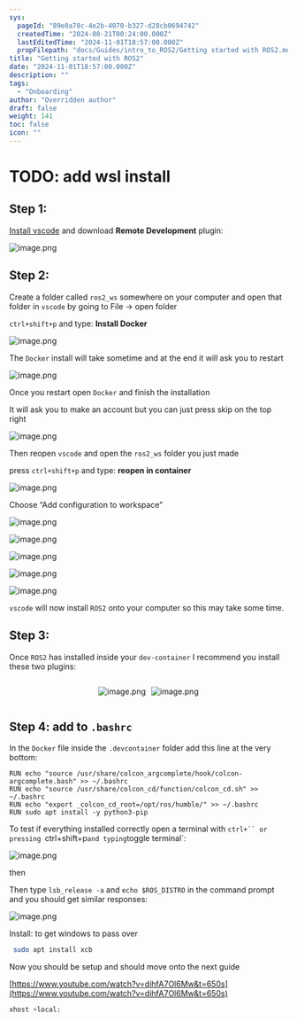 ```yaml
---
sys:
  pageId: "89e0a78c-4e2b-4070-b327-d28cb0694742"
  createdTime: "2024-08-21T00:24:00.000Z"
  lastEditedTime: "2024-11-01T18:57:00.000Z"
  propFilepath: "docs/Guides/intro_to_ROS2/Getting started with ROS2.md"
title: "Getting started with ROS2"
date: "2024-11-01T18:57:00.000Z"
description: ""
tags:
  - "Onboarding"
author: "Overridden author"
draft: false
weight: 141
toc: false
icon: ""
---
```


# TODO: add wsl install

## Step 1:

[Install vscode](https://code.visualstudio.com/download) and download **Remote Development** plugin:

![image.png](https://prod-files-secure.s3.us-west-2.amazonaws.com/d518164a-d88e-44d1-a4ee-3adb3bd8bce0/efb52993-1881-4a40-b95e-6f020334f022/image.png?X-Amz-Algorithm=AWS4-HMAC-SHA256&X-Amz-Content-Sha256=UNSIGNED-PAYLOAD&X-Amz-Credential=ASIAZI2LB466SG5FYDUX%2F20250329%2Fus-west-2%2Fs3%2Faws4_request&X-Amz-Date=20250329T040957Z&X-Amz-Expires=3600&X-Amz-Security-Token=IQoJb3JpZ2luX2VjEAAaCXVzLXdlc3QtMiJGMEQCIHBdaTZ3Z8MUXIlhojGrPqDWunq1XlsTIQiJkAX1tNVSAiBj2wsqWlAWwVs1WLI8b5VFcosc2LnbNpzAkIohH6WdpCr%2FAwhoEAAaDDYzNzQyMzE4MzgwNSIMmD5XSDPQ3nLJCSgoKtwDRouqsjqLNxft6sgecP0AmfRrg9KDBSPHQDzBA8bqc9o0e9%2BfdgZ5HaAtCf1sEjUE9ocCwQ%2FtxY%2FwxgaFw%2Fr2Kd3Syzl85pLVwAGRmok9kd%2BYv3%2FJmUMnyRVhruRswpk31t%2B4GvUbdJ6ZOGboX%2B6pY2Z8fFc9hvbrUF3xbTRolfFnsR9cMHDO3y1ie6eVB33r9o%2B5hmzLKzr5xwa727ailGbxnQzZwdLitbosDUtitJwjuxzopXZ9%2F3qW0YG5Y3JtJZGvCpnEkhTakUwaBO%2BfhZFkreS1rNSX8rdFO%2F4P82r94iy52il8BmPTeS1xqNT9SDQZy1T70fst5v4O%2FbNfdQ8dzecPjQo1GnLesVj64jCA2SDZxdmUM68KlEVcR3pDmrjQ26S3i8r1b5GH9%2F2SiQkw%2Bc8g6fU5bBvDkBPvMiEO4v2G%2BWFHMk64k8mP%2FroQRg8Et4EVdj4Qpzj9n47gaQZQ9AJi3YOn04%2FY7W1B7i783mA5H7zVTh8VI2JX2l5Qj3YkXcnyqp2pynnsfS%2B3TukWOv6mRL6vjuqH3O3Ni5uggD6SceL3xo3JFP3SRK8L1k7Mgi5POwZdta98ZYa0wS4dYxqPTRvFCbGYwC5kt1JgaiFlWn%2FfJUdbsqcw%2FN6cvwY6pgEz5IcMWeDuEwXh8gzT%2BiFOYHJF5CTqkz%2FL3cw%2FbVcS4GKWzs4JjTzCtUWWno8HOzQkvKfH1%2BaRFcwRLTLqNB2vY3fOfKpCzdb1QeghI%2BptQQGq5%2FxUxgzaPsrhARNzAF%2BZUSxQI3QforJnUceRj3BCkgfgMeVX4XYn6u0mh2TgIf1aS2tKrQQbqgd8EiPrIFwqzT1XS8aPc%2BaCdSzXiNUCDlv6LRIR&X-Amz-Signature=e6f1179c1f5c37800cdf248de42a307c6736a0ac1c73e9f3cb1f7d90fed28c82&X-Amz-SignedHeaders=host&x-id=GetObject)

## Step 2:

Create a folder called `ros2_ws` somewhere on your computer and open that folder in `vscode` by going to File → open folder 

`ctrl+shift+p` and type: **Install Docker**

![image.png](https://prod-files-secure.s3.us-west-2.amazonaws.com/d518164a-d88e-44d1-a4ee-3adb3bd8bce0/2269dc0e-1cd5-47ff-bceb-c04ad9b2eab0/image.png?X-Amz-Algorithm=AWS4-HMAC-SHA256&X-Amz-Content-Sha256=UNSIGNED-PAYLOAD&X-Amz-Credential=ASIAZI2LB466SG5FYDUX%2F20250329%2Fus-west-2%2Fs3%2Faws4_request&X-Amz-Date=20250329T040957Z&X-Amz-Expires=3600&X-Amz-Security-Token=IQoJb3JpZ2luX2VjEAAaCXVzLXdlc3QtMiJGMEQCIHBdaTZ3Z8MUXIlhojGrPqDWunq1XlsTIQiJkAX1tNVSAiBj2wsqWlAWwVs1WLI8b5VFcosc2LnbNpzAkIohH6WdpCr%2FAwhoEAAaDDYzNzQyMzE4MzgwNSIMmD5XSDPQ3nLJCSgoKtwDRouqsjqLNxft6sgecP0AmfRrg9KDBSPHQDzBA8bqc9o0e9%2BfdgZ5HaAtCf1sEjUE9ocCwQ%2FtxY%2FwxgaFw%2Fr2Kd3Syzl85pLVwAGRmok9kd%2BYv3%2FJmUMnyRVhruRswpk31t%2B4GvUbdJ6ZOGboX%2B6pY2Z8fFc9hvbrUF3xbTRolfFnsR9cMHDO3y1ie6eVB33r9o%2B5hmzLKzr5xwa727ailGbxnQzZwdLitbosDUtitJwjuxzopXZ9%2F3qW0YG5Y3JtJZGvCpnEkhTakUwaBO%2BfhZFkreS1rNSX8rdFO%2F4P82r94iy52il8BmPTeS1xqNT9SDQZy1T70fst5v4O%2FbNfdQ8dzecPjQo1GnLesVj64jCA2SDZxdmUM68KlEVcR3pDmrjQ26S3i8r1b5GH9%2F2SiQkw%2Bc8g6fU5bBvDkBPvMiEO4v2G%2BWFHMk64k8mP%2FroQRg8Et4EVdj4Qpzj9n47gaQZQ9AJi3YOn04%2FY7W1B7i783mA5H7zVTh8VI2JX2l5Qj3YkXcnyqp2pynnsfS%2B3TukWOv6mRL6vjuqH3O3Ni5uggD6SceL3xo3JFP3SRK8L1k7Mgi5POwZdta98ZYa0wS4dYxqPTRvFCbGYwC5kt1JgaiFlWn%2FfJUdbsqcw%2FN6cvwY6pgEz5IcMWeDuEwXh8gzT%2BiFOYHJF5CTqkz%2FL3cw%2FbVcS4GKWzs4JjTzCtUWWno8HOzQkvKfH1%2BaRFcwRLTLqNB2vY3fOfKpCzdb1QeghI%2BptQQGq5%2FxUxgzaPsrhARNzAF%2BZUSxQI3QforJnUceRj3BCkgfgMeVX4XYn6u0mh2TgIf1aS2tKrQQbqgd8EiPrIFwqzT1XS8aPc%2BaCdSzXiNUCDlv6LRIR&X-Amz-Signature=4dca04f92ee4df3177b61b82c3287107756061119710b83ec7b535272d151337&X-Amz-SignedHeaders=host&x-id=GetObject)

The `Docker` install will take sometime and at the end it will ask you to restart

![image.png](https://prod-files-secure.s3.us-west-2.amazonaws.com/d518164a-d88e-44d1-a4ee-3adb3bd8bce0/ed233f78-be33-4b1f-b89c-9c346c0e961e/image.png?X-Amz-Algorithm=AWS4-HMAC-SHA256&X-Amz-Content-Sha256=UNSIGNED-PAYLOAD&X-Amz-Credential=ASIAZI2LB466SG5FYDUX%2F20250329%2Fus-west-2%2Fs3%2Faws4_request&X-Amz-Date=20250329T040957Z&X-Amz-Expires=3600&X-Amz-Security-Token=IQoJb3JpZ2luX2VjEAAaCXVzLXdlc3QtMiJGMEQCIHBdaTZ3Z8MUXIlhojGrPqDWunq1XlsTIQiJkAX1tNVSAiBj2wsqWlAWwVs1WLI8b5VFcosc2LnbNpzAkIohH6WdpCr%2FAwhoEAAaDDYzNzQyMzE4MzgwNSIMmD5XSDPQ3nLJCSgoKtwDRouqsjqLNxft6sgecP0AmfRrg9KDBSPHQDzBA8bqc9o0e9%2BfdgZ5HaAtCf1sEjUE9ocCwQ%2FtxY%2FwxgaFw%2Fr2Kd3Syzl85pLVwAGRmok9kd%2BYv3%2FJmUMnyRVhruRswpk31t%2B4GvUbdJ6ZOGboX%2B6pY2Z8fFc9hvbrUF3xbTRolfFnsR9cMHDO3y1ie6eVB33r9o%2B5hmzLKzr5xwa727ailGbxnQzZwdLitbosDUtitJwjuxzopXZ9%2F3qW0YG5Y3JtJZGvCpnEkhTakUwaBO%2BfhZFkreS1rNSX8rdFO%2F4P82r94iy52il8BmPTeS1xqNT9SDQZy1T70fst5v4O%2FbNfdQ8dzecPjQo1GnLesVj64jCA2SDZxdmUM68KlEVcR3pDmrjQ26S3i8r1b5GH9%2F2SiQkw%2Bc8g6fU5bBvDkBPvMiEO4v2G%2BWFHMk64k8mP%2FroQRg8Et4EVdj4Qpzj9n47gaQZQ9AJi3YOn04%2FY7W1B7i783mA5H7zVTh8VI2JX2l5Qj3YkXcnyqp2pynnsfS%2B3TukWOv6mRL6vjuqH3O3Ni5uggD6SceL3xo3JFP3SRK8L1k7Mgi5POwZdta98ZYa0wS4dYxqPTRvFCbGYwC5kt1JgaiFlWn%2FfJUdbsqcw%2FN6cvwY6pgEz5IcMWeDuEwXh8gzT%2BiFOYHJF5CTqkz%2FL3cw%2FbVcS4GKWzs4JjTzCtUWWno8HOzQkvKfH1%2BaRFcwRLTLqNB2vY3fOfKpCzdb1QeghI%2BptQQGq5%2FxUxgzaPsrhARNzAF%2BZUSxQI3QforJnUceRj3BCkgfgMeVX4XYn6u0mh2TgIf1aS2tKrQQbqgd8EiPrIFwqzT1XS8aPc%2BaCdSzXiNUCDlv6LRIR&X-Amz-Signature=b0c8cf6f8c0a036cbc466c2f6e4e95dc5aaec52616b2dcce17053db008298f3e&X-Amz-SignedHeaders=host&x-id=GetObject)

Once you restart open `Docker` and finish the installation

It will ask you to make an account but you can just press skip on the top right

![image.png](https://prod-files-secure.s3.us-west-2.amazonaws.com/d518164a-d88e-44d1-a4ee-3adb3bd8bce0/21010ad9-1659-4fd9-9f59-9932a09b2a3d/image.png?X-Amz-Algorithm=AWS4-HMAC-SHA256&X-Amz-Content-Sha256=UNSIGNED-PAYLOAD&X-Amz-Credential=ASIAZI2LB466SG5FYDUX%2F20250329%2Fus-west-2%2Fs3%2Faws4_request&X-Amz-Date=20250329T040957Z&X-Amz-Expires=3600&X-Amz-Security-Token=IQoJb3JpZ2luX2VjEAAaCXVzLXdlc3QtMiJGMEQCIHBdaTZ3Z8MUXIlhojGrPqDWunq1XlsTIQiJkAX1tNVSAiBj2wsqWlAWwVs1WLI8b5VFcosc2LnbNpzAkIohH6WdpCr%2FAwhoEAAaDDYzNzQyMzE4MzgwNSIMmD5XSDPQ3nLJCSgoKtwDRouqsjqLNxft6sgecP0AmfRrg9KDBSPHQDzBA8bqc9o0e9%2BfdgZ5HaAtCf1sEjUE9ocCwQ%2FtxY%2FwxgaFw%2Fr2Kd3Syzl85pLVwAGRmok9kd%2BYv3%2FJmUMnyRVhruRswpk31t%2B4GvUbdJ6ZOGboX%2B6pY2Z8fFc9hvbrUF3xbTRolfFnsR9cMHDO3y1ie6eVB33r9o%2B5hmzLKzr5xwa727ailGbxnQzZwdLitbosDUtitJwjuxzopXZ9%2F3qW0YG5Y3JtJZGvCpnEkhTakUwaBO%2BfhZFkreS1rNSX8rdFO%2F4P82r94iy52il8BmPTeS1xqNT9SDQZy1T70fst5v4O%2FbNfdQ8dzecPjQo1GnLesVj64jCA2SDZxdmUM68KlEVcR3pDmrjQ26S3i8r1b5GH9%2F2SiQkw%2Bc8g6fU5bBvDkBPvMiEO4v2G%2BWFHMk64k8mP%2FroQRg8Et4EVdj4Qpzj9n47gaQZQ9AJi3YOn04%2FY7W1B7i783mA5H7zVTh8VI2JX2l5Qj3YkXcnyqp2pynnsfS%2B3TukWOv6mRL6vjuqH3O3Ni5uggD6SceL3xo3JFP3SRK8L1k7Mgi5POwZdta98ZYa0wS4dYxqPTRvFCbGYwC5kt1JgaiFlWn%2FfJUdbsqcw%2FN6cvwY6pgEz5IcMWeDuEwXh8gzT%2BiFOYHJF5CTqkz%2FL3cw%2FbVcS4GKWzs4JjTzCtUWWno8HOzQkvKfH1%2BaRFcwRLTLqNB2vY3fOfKpCzdb1QeghI%2BptQQGq5%2FxUxgzaPsrhARNzAF%2BZUSxQI3QforJnUceRj3BCkgfgMeVX4XYn6u0mh2TgIf1aS2tKrQQbqgd8EiPrIFwqzT1XS8aPc%2BaCdSzXiNUCDlv6LRIR&X-Amz-Signature=136101b77fba0bc0f1eac94b0cd498707a3805c86ce73c9d43b085e054a1b416&X-Amz-SignedHeaders=host&x-id=GetObject)

Then reopen `vscode` and open the `ros2_ws` folder you just made

press `ctrl+shift+p` and type: **reopen in container**

![image.png](https://prod-files-secure.s3.us-west-2.amazonaws.com/d518164a-d88e-44d1-a4ee-3adb3bd8bce0/4e93b8c2-41ad-488c-8095-c74205196118/image.png?X-Amz-Algorithm=AWS4-HMAC-SHA256&X-Amz-Content-Sha256=UNSIGNED-PAYLOAD&X-Amz-Credential=ASIAZI2LB466SG5FYDUX%2F20250329%2Fus-west-2%2Fs3%2Faws4_request&X-Amz-Date=20250329T040957Z&X-Amz-Expires=3600&X-Amz-Security-Token=IQoJb3JpZ2luX2VjEAAaCXVzLXdlc3QtMiJGMEQCIHBdaTZ3Z8MUXIlhojGrPqDWunq1XlsTIQiJkAX1tNVSAiBj2wsqWlAWwVs1WLI8b5VFcosc2LnbNpzAkIohH6WdpCr%2FAwhoEAAaDDYzNzQyMzE4MzgwNSIMmD5XSDPQ3nLJCSgoKtwDRouqsjqLNxft6sgecP0AmfRrg9KDBSPHQDzBA8bqc9o0e9%2BfdgZ5HaAtCf1sEjUE9ocCwQ%2FtxY%2FwxgaFw%2Fr2Kd3Syzl85pLVwAGRmok9kd%2BYv3%2FJmUMnyRVhruRswpk31t%2B4GvUbdJ6ZOGboX%2B6pY2Z8fFc9hvbrUF3xbTRolfFnsR9cMHDO3y1ie6eVB33r9o%2B5hmzLKzr5xwa727ailGbxnQzZwdLitbosDUtitJwjuxzopXZ9%2F3qW0YG5Y3JtJZGvCpnEkhTakUwaBO%2BfhZFkreS1rNSX8rdFO%2F4P82r94iy52il8BmPTeS1xqNT9SDQZy1T70fst5v4O%2FbNfdQ8dzecPjQo1GnLesVj64jCA2SDZxdmUM68KlEVcR3pDmrjQ26S3i8r1b5GH9%2F2SiQkw%2Bc8g6fU5bBvDkBPvMiEO4v2G%2BWFHMk64k8mP%2FroQRg8Et4EVdj4Qpzj9n47gaQZQ9AJi3YOn04%2FY7W1B7i783mA5H7zVTh8VI2JX2l5Qj3YkXcnyqp2pynnsfS%2B3TukWOv6mRL6vjuqH3O3Ni5uggD6SceL3xo3JFP3SRK8L1k7Mgi5POwZdta98ZYa0wS4dYxqPTRvFCbGYwC5kt1JgaiFlWn%2FfJUdbsqcw%2FN6cvwY6pgEz5IcMWeDuEwXh8gzT%2BiFOYHJF5CTqkz%2FL3cw%2FbVcS4GKWzs4JjTzCtUWWno8HOzQkvKfH1%2BaRFcwRLTLqNB2vY3fOfKpCzdb1QeghI%2BptQQGq5%2FxUxgzaPsrhARNzAF%2BZUSxQI3QforJnUceRj3BCkgfgMeVX4XYn6u0mh2TgIf1aS2tKrQQbqgd8EiPrIFwqzT1XS8aPc%2BaCdSzXiNUCDlv6LRIR&X-Amz-Signature=4f6d33e9514a82a2cad97a5ec11f810d5c98dd0528e607d08f6edb48f3f167d4&X-Amz-SignedHeaders=host&x-id=GetObject)

Choose “Add configuration to workspace”

![image.png](https://prod-files-secure.s3.us-west-2.amazonaws.com/d518164a-d88e-44d1-a4ee-3adb3bd8bce0/9560b282-5060-4989-ba37-97e7b2c22476/image.png?X-Amz-Algorithm=AWS4-HMAC-SHA256&X-Amz-Content-Sha256=UNSIGNED-PAYLOAD&X-Amz-Credential=ASIAZI2LB466SG5FYDUX%2F20250329%2Fus-west-2%2Fs3%2Faws4_request&X-Amz-Date=20250329T040957Z&X-Amz-Expires=3600&X-Amz-Security-Token=IQoJb3JpZ2luX2VjEAAaCXVzLXdlc3QtMiJGMEQCIHBdaTZ3Z8MUXIlhojGrPqDWunq1XlsTIQiJkAX1tNVSAiBj2wsqWlAWwVs1WLI8b5VFcosc2LnbNpzAkIohH6WdpCr%2FAwhoEAAaDDYzNzQyMzE4MzgwNSIMmD5XSDPQ3nLJCSgoKtwDRouqsjqLNxft6sgecP0AmfRrg9KDBSPHQDzBA8bqc9o0e9%2BfdgZ5HaAtCf1sEjUE9ocCwQ%2FtxY%2FwxgaFw%2Fr2Kd3Syzl85pLVwAGRmok9kd%2BYv3%2FJmUMnyRVhruRswpk31t%2B4GvUbdJ6ZOGboX%2B6pY2Z8fFc9hvbrUF3xbTRolfFnsR9cMHDO3y1ie6eVB33r9o%2B5hmzLKzr5xwa727ailGbxnQzZwdLitbosDUtitJwjuxzopXZ9%2F3qW0YG5Y3JtJZGvCpnEkhTakUwaBO%2BfhZFkreS1rNSX8rdFO%2F4P82r94iy52il8BmPTeS1xqNT9SDQZy1T70fst5v4O%2FbNfdQ8dzecPjQo1GnLesVj64jCA2SDZxdmUM68KlEVcR3pDmrjQ26S3i8r1b5GH9%2F2SiQkw%2Bc8g6fU5bBvDkBPvMiEO4v2G%2BWFHMk64k8mP%2FroQRg8Et4EVdj4Qpzj9n47gaQZQ9AJi3YOn04%2FY7W1B7i783mA5H7zVTh8VI2JX2l5Qj3YkXcnyqp2pynnsfS%2B3TukWOv6mRL6vjuqH3O3Ni5uggD6SceL3xo3JFP3SRK8L1k7Mgi5POwZdta98ZYa0wS4dYxqPTRvFCbGYwC5kt1JgaiFlWn%2FfJUdbsqcw%2FN6cvwY6pgEz5IcMWeDuEwXh8gzT%2BiFOYHJF5CTqkz%2FL3cw%2FbVcS4GKWzs4JjTzCtUWWno8HOzQkvKfH1%2BaRFcwRLTLqNB2vY3fOfKpCzdb1QeghI%2BptQQGq5%2FxUxgzaPsrhARNzAF%2BZUSxQI3QforJnUceRj3BCkgfgMeVX4XYn6u0mh2TgIf1aS2tKrQQbqgd8EiPrIFwqzT1XS8aPc%2BaCdSzXiNUCDlv6LRIR&X-Amz-Signature=8fe05420b50b3c3c243301e7e0384f5a7b5de2865802e94cb07cee2e62be6101&X-Amz-SignedHeaders=host&x-id=GetObject)

![image.png](https://prod-files-secure.s3.us-west-2.amazonaws.com/d518164a-d88e-44d1-a4ee-3adb3bd8bce0/2ee63f81-886b-48e8-a553-dc6e5eac99e4/image.png?X-Amz-Algorithm=AWS4-HMAC-SHA256&X-Amz-Content-Sha256=UNSIGNED-PAYLOAD&X-Amz-Credential=ASIAZI2LB466SG5FYDUX%2F20250329%2Fus-west-2%2Fs3%2Faws4_request&X-Amz-Date=20250329T040957Z&X-Amz-Expires=3600&X-Amz-Security-Token=IQoJb3JpZ2luX2VjEAAaCXVzLXdlc3QtMiJGMEQCIHBdaTZ3Z8MUXIlhojGrPqDWunq1XlsTIQiJkAX1tNVSAiBj2wsqWlAWwVs1WLI8b5VFcosc2LnbNpzAkIohH6WdpCr%2FAwhoEAAaDDYzNzQyMzE4MzgwNSIMmD5XSDPQ3nLJCSgoKtwDRouqsjqLNxft6sgecP0AmfRrg9KDBSPHQDzBA8bqc9o0e9%2BfdgZ5HaAtCf1sEjUE9ocCwQ%2FtxY%2FwxgaFw%2Fr2Kd3Syzl85pLVwAGRmok9kd%2BYv3%2FJmUMnyRVhruRswpk31t%2B4GvUbdJ6ZOGboX%2B6pY2Z8fFc9hvbrUF3xbTRolfFnsR9cMHDO3y1ie6eVB33r9o%2B5hmzLKzr5xwa727ailGbxnQzZwdLitbosDUtitJwjuxzopXZ9%2F3qW0YG5Y3JtJZGvCpnEkhTakUwaBO%2BfhZFkreS1rNSX8rdFO%2F4P82r94iy52il8BmPTeS1xqNT9SDQZy1T70fst5v4O%2FbNfdQ8dzecPjQo1GnLesVj64jCA2SDZxdmUM68KlEVcR3pDmrjQ26S3i8r1b5GH9%2F2SiQkw%2Bc8g6fU5bBvDkBPvMiEO4v2G%2BWFHMk64k8mP%2FroQRg8Et4EVdj4Qpzj9n47gaQZQ9AJi3YOn04%2FY7W1B7i783mA5H7zVTh8VI2JX2l5Qj3YkXcnyqp2pynnsfS%2B3TukWOv6mRL6vjuqH3O3Ni5uggD6SceL3xo3JFP3SRK8L1k7Mgi5POwZdta98ZYa0wS4dYxqPTRvFCbGYwC5kt1JgaiFlWn%2FfJUdbsqcw%2FN6cvwY6pgEz5IcMWeDuEwXh8gzT%2BiFOYHJF5CTqkz%2FL3cw%2FbVcS4GKWzs4JjTzCtUWWno8HOzQkvKfH1%2BaRFcwRLTLqNB2vY3fOfKpCzdb1QeghI%2BptQQGq5%2FxUxgzaPsrhARNzAF%2BZUSxQI3QforJnUceRj3BCkgfgMeVX4XYn6u0mh2TgIf1aS2tKrQQbqgd8EiPrIFwqzT1XS8aPc%2BaCdSzXiNUCDlv6LRIR&X-Amz-Signature=316d67078d2b536b85014a2ac3d0b2327cae019ba71bbe957d1cf171d6f5fe45&X-Amz-SignedHeaders=host&x-id=GetObject)

![image.png](https://prod-files-secure.s3.us-west-2.amazonaws.com/d518164a-d88e-44d1-a4ee-3adb3bd8bce0/ae1580b2-b048-407e-aed9-b584224a7a04/image.png?X-Amz-Algorithm=AWS4-HMAC-SHA256&X-Amz-Content-Sha256=UNSIGNED-PAYLOAD&X-Amz-Credential=ASIAZI2LB466SG5FYDUX%2F20250329%2Fus-west-2%2Fs3%2Faws4_request&X-Amz-Date=20250329T040957Z&X-Amz-Expires=3600&X-Amz-Security-Token=IQoJb3JpZ2luX2VjEAAaCXVzLXdlc3QtMiJGMEQCIHBdaTZ3Z8MUXIlhojGrPqDWunq1XlsTIQiJkAX1tNVSAiBj2wsqWlAWwVs1WLI8b5VFcosc2LnbNpzAkIohH6WdpCr%2FAwhoEAAaDDYzNzQyMzE4MzgwNSIMmD5XSDPQ3nLJCSgoKtwDRouqsjqLNxft6sgecP0AmfRrg9KDBSPHQDzBA8bqc9o0e9%2BfdgZ5HaAtCf1sEjUE9ocCwQ%2FtxY%2FwxgaFw%2Fr2Kd3Syzl85pLVwAGRmok9kd%2BYv3%2FJmUMnyRVhruRswpk31t%2B4GvUbdJ6ZOGboX%2B6pY2Z8fFc9hvbrUF3xbTRolfFnsR9cMHDO3y1ie6eVB33r9o%2B5hmzLKzr5xwa727ailGbxnQzZwdLitbosDUtitJwjuxzopXZ9%2F3qW0YG5Y3JtJZGvCpnEkhTakUwaBO%2BfhZFkreS1rNSX8rdFO%2F4P82r94iy52il8BmPTeS1xqNT9SDQZy1T70fst5v4O%2FbNfdQ8dzecPjQo1GnLesVj64jCA2SDZxdmUM68KlEVcR3pDmrjQ26S3i8r1b5GH9%2F2SiQkw%2Bc8g6fU5bBvDkBPvMiEO4v2G%2BWFHMk64k8mP%2FroQRg8Et4EVdj4Qpzj9n47gaQZQ9AJi3YOn04%2FY7W1B7i783mA5H7zVTh8VI2JX2l5Qj3YkXcnyqp2pynnsfS%2B3TukWOv6mRL6vjuqH3O3Ni5uggD6SceL3xo3JFP3SRK8L1k7Mgi5POwZdta98ZYa0wS4dYxqPTRvFCbGYwC5kt1JgaiFlWn%2FfJUdbsqcw%2FN6cvwY6pgEz5IcMWeDuEwXh8gzT%2BiFOYHJF5CTqkz%2FL3cw%2FbVcS4GKWzs4JjTzCtUWWno8HOzQkvKfH1%2BaRFcwRLTLqNB2vY3fOfKpCzdb1QeghI%2BptQQGq5%2FxUxgzaPsrhARNzAF%2BZUSxQI3QforJnUceRj3BCkgfgMeVX4XYn6u0mh2TgIf1aS2tKrQQbqgd8EiPrIFwqzT1XS8aPc%2BaCdSzXiNUCDlv6LRIR&X-Amz-Signature=928e8a4e89b2209d1807f26bb9bec0fd8e9463a6a4d0d39585af5c2cd68f2564&X-Amz-SignedHeaders=host&x-id=GetObject)

![image.png](https://prod-files-secure.s3.us-west-2.amazonaws.com/d518164a-d88e-44d1-a4ee-3adb3bd8bce0/53255b28-f75e-430f-b9e3-c0ac8577e42b/image.png?X-Amz-Algorithm=AWS4-HMAC-SHA256&X-Amz-Content-Sha256=UNSIGNED-PAYLOAD&X-Amz-Credential=ASIAZI2LB466SG5FYDUX%2F20250329%2Fus-west-2%2Fs3%2Faws4_request&X-Amz-Date=20250329T040957Z&X-Amz-Expires=3600&X-Amz-Security-Token=IQoJb3JpZ2luX2VjEAAaCXVzLXdlc3QtMiJGMEQCIHBdaTZ3Z8MUXIlhojGrPqDWunq1XlsTIQiJkAX1tNVSAiBj2wsqWlAWwVs1WLI8b5VFcosc2LnbNpzAkIohH6WdpCr%2FAwhoEAAaDDYzNzQyMzE4MzgwNSIMmD5XSDPQ3nLJCSgoKtwDRouqsjqLNxft6sgecP0AmfRrg9KDBSPHQDzBA8bqc9o0e9%2BfdgZ5HaAtCf1sEjUE9ocCwQ%2FtxY%2FwxgaFw%2Fr2Kd3Syzl85pLVwAGRmok9kd%2BYv3%2FJmUMnyRVhruRswpk31t%2B4GvUbdJ6ZOGboX%2B6pY2Z8fFc9hvbrUF3xbTRolfFnsR9cMHDO3y1ie6eVB33r9o%2B5hmzLKzr5xwa727ailGbxnQzZwdLitbosDUtitJwjuxzopXZ9%2F3qW0YG5Y3JtJZGvCpnEkhTakUwaBO%2BfhZFkreS1rNSX8rdFO%2F4P82r94iy52il8BmPTeS1xqNT9SDQZy1T70fst5v4O%2FbNfdQ8dzecPjQo1GnLesVj64jCA2SDZxdmUM68KlEVcR3pDmrjQ26S3i8r1b5GH9%2F2SiQkw%2Bc8g6fU5bBvDkBPvMiEO4v2G%2BWFHMk64k8mP%2FroQRg8Et4EVdj4Qpzj9n47gaQZQ9AJi3YOn04%2FY7W1B7i783mA5H7zVTh8VI2JX2l5Qj3YkXcnyqp2pynnsfS%2B3TukWOv6mRL6vjuqH3O3Ni5uggD6SceL3xo3JFP3SRK8L1k7Mgi5POwZdta98ZYa0wS4dYxqPTRvFCbGYwC5kt1JgaiFlWn%2FfJUdbsqcw%2FN6cvwY6pgEz5IcMWeDuEwXh8gzT%2BiFOYHJF5CTqkz%2FL3cw%2FbVcS4GKWzs4JjTzCtUWWno8HOzQkvKfH1%2BaRFcwRLTLqNB2vY3fOfKpCzdb1QeghI%2BptQQGq5%2FxUxgzaPsrhARNzAF%2BZUSxQI3QforJnUceRj3BCkgfgMeVX4XYn6u0mh2TgIf1aS2tKrQQbqgd8EiPrIFwqzT1XS8aPc%2BaCdSzXiNUCDlv6LRIR&X-Amz-Signature=f4599922bf65a612fb6bde8a8186a94bcb61857158f1e02c9d20a8977036bab5&X-Amz-SignedHeaders=host&x-id=GetObject)

![image.png](https://prod-files-secure.s3.us-west-2.amazonaws.com/d518164a-d88e-44d1-a4ee-3adb3bd8bce0/7c562767-5af9-4ffb-97d1-327bcdf4ee00/image.png?X-Amz-Algorithm=AWS4-HMAC-SHA256&X-Amz-Content-Sha256=UNSIGNED-PAYLOAD&X-Amz-Credential=ASIAZI2LB466SG5FYDUX%2F20250329%2Fus-west-2%2Fs3%2Faws4_request&X-Amz-Date=20250329T040957Z&X-Amz-Expires=3600&X-Amz-Security-Token=IQoJb3JpZ2luX2VjEAAaCXVzLXdlc3QtMiJGMEQCIHBdaTZ3Z8MUXIlhojGrPqDWunq1XlsTIQiJkAX1tNVSAiBj2wsqWlAWwVs1WLI8b5VFcosc2LnbNpzAkIohH6WdpCr%2FAwhoEAAaDDYzNzQyMzE4MzgwNSIMmD5XSDPQ3nLJCSgoKtwDRouqsjqLNxft6sgecP0AmfRrg9KDBSPHQDzBA8bqc9o0e9%2BfdgZ5HaAtCf1sEjUE9ocCwQ%2FtxY%2FwxgaFw%2Fr2Kd3Syzl85pLVwAGRmok9kd%2BYv3%2FJmUMnyRVhruRswpk31t%2B4GvUbdJ6ZOGboX%2B6pY2Z8fFc9hvbrUF3xbTRolfFnsR9cMHDO3y1ie6eVB33r9o%2B5hmzLKzr5xwa727ailGbxnQzZwdLitbosDUtitJwjuxzopXZ9%2F3qW0YG5Y3JtJZGvCpnEkhTakUwaBO%2BfhZFkreS1rNSX8rdFO%2F4P82r94iy52il8BmPTeS1xqNT9SDQZy1T70fst5v4O%2FbNfdQ8dzecPjQo1GnLesVj64jCA2SDZxdmUM68KlEVcR3pDmrjQ26S3i8r1b5GH9%2F2SiQkw%2Bc8g6fU5bBvDkBPvMiEO4v2G%2BWFHMk64k8mP%2FroQRg8Et4EVdj4Qpzj9n47gaQZQ9AJi3YOn04%2FY7W1B7i783mA5H7zVTh8VI2JX2l5Qj3YkXcnyqp2pynnsfS%2B3TukWOv6mRL6vjuqH3O3Ni5uggD6SceL3xo3JFP3SRK8L1k7Mgi5POwZdta98ZYa0wS4dYxqPTRvFCbGYwC5kt1JgaiFlWn%2FfJUdbsqcw%2FN6cvwY6pgEz5IcMWeDuEwXh8gzT%2BiFOYHJF5CTqkz%2FL3cw%2FbVcS4GKWzs4JjTzCtUWWno8HOzQkvKfH1%2BaRFcwRLTLqNB2vY3fOfKpCzdb1QeghI%2BptQQGq5%2FxUxgzaPsrhARNzAF%2BZUSxQI3QforJnUceRj3BCkgfgMeVX4XYn6u0mh2TgIf1aS2tKrQQbqgd8EiPrIFwqzT1XS8aPc%2BaCdSzXiNUCDlv6LRIR&X-Amz-Signature=274c4b043b7255a294bc97c090ac24f6a157f2052779e468a53f347fd1dfa757&X-Amz-SignedHeaders=host&x-id=GetObject)

`vscode` will now install `ROS2` onto your computer so this may take some time.

## Step 3:

Once `ROS2` has installed inside your `dev-container` I recommend you install these two plugins:

<div style="display: flex;flex-direction: row; column-gap:10px; max-width: 630px;justify-content: center;">
<div>

![image.png](https://prod-files-secure.s3.us-west-2.amazonaws.com/d518164a-d88e-44d1-a4ee-3adb3bd8bce0/3fc3d550-5a54-4ba1-ba6b-faa01cdb7369/image.png?X-Amz-Algorithm=AWS4-HMAC-SHA256&X-Amz-Content-Sha256=UNSIGNED-PAYLOAD&X-Amz-Credential=ASIAZI2LB466XMC2HND5%2F20250329%2Fus-west-2%2Fs3%2Faws4_request&X-Amz-Date=20250329T040958Z&X-Amz-Expires=3600&X-Amz-Security-Token=IQoJb3JpZ2luX2VjEAAaCXVzLXdlc3QtMiJGMEQCIHjo49qd89WXIm2%2BBe%2FjXHqU6UpVGqrCSlpPj7mrEKbyAiA33mTvIsi%2BIYPWhZqhrXL7Jy08S9K5BTGM0xNtS0180Sr%2FAwhoEAAaDDYzNzQyMzE4MzgwNSIMmVlqPhIKwBral1pOKtwDHEdkrymo6ZUgnTNX0apkK%2BcobS%2FwK8GoTyF%2Bul1viiqAkT5uVT6N76XlUGmvCR7ID8MVuhWEwilWd7uGM3mrYlx8V9O6twICAve3wTFLwXvtGW%2FKv2t7RV4yFYHcl5CdtbHDM5StfHlLRMQZm789CA4a1LQ%2Fmn7e8%2FIiP1qsT2u9sDHU1skedP4I4wHUqTfd8F20PLdY33qOPOgDk%2FonvkfhYidbioK%2FF1wI%2FIu69MQxrpgv3m3OjT790APwNeqS2q5czJZ2h4MKUlFrlaEZtedlQMCS7Zqis9LPVuv3WMTuQiHEVdmHadRqcdCapdjj%2BOITJstoSPrlQMstNiKMVOSQsqn2ZeKMlW0hfrlzgnq5%2BH8am3KywJ261oBBkonEgVU9RczJ4GFMw3MIDubu7Fz2yfvTYvAw5rvn4AiwlWm6aN1%2BRnjo77dl4g%2FVNPwRCY5lKKcWsmFbE2mlSqGjfopQDfu38v%2BFoA0QHEjgIdkcZnMdXQNgBgAWXc059iINivf1Y%2Bf7anYoHPXnoc3wRMv4AmuqBY8x4vVeqNoncRmShVjSm6K6fhUIbiI%2FCoB%2FX9o32ZFx4r1c6qTsFHqYi8txs6TsSp9CTDgPNZ%2FlJnwpnA%2FytovydbeY48ow8t6cvwY6pgH49nwsnad58ltyF8JYKdJJVpPG5Npi4AgsdHEXnig%2BHy1J4Lwe9VnqXyAyYVIaUey0Nd%2BqsmnM9gjeONhZwu8GeZEWy%2F4BTPKNnAC7jhvO4IxgolQDnmHOy08lo7JXrw6m3tPKzCTpIBtO2Nfe76XXys0uRciYHJt0tmYYGtWMNX500JbqObvDYU2s9n04zK2NFPeEYHGzjONFHnCyW8gp2lZfsqdQ&X-Amz-Signature=cb0dc1efa909162af9630f80545962dc17360d7328a96baea40521e881649ca4&X-Amz-SignedHeaders=host&x-id=GetObject)

</div>
<div>

![image.png](https://prod-files-secure.s3.us-west-2.amazonaws.com/d518164a-d88e-44d1-a4ee-3adb3bd8bce0/d994cc66-13c2-4093-a5a3-f84cf4601a82/image.png?X-Amz-Algorithm=AWS4-HMAC-SHA256&X-Amz-Content-Sha256=UNSIGNED-PAYLOAD&X-Amz-Credential=ASIAZI2LB466247DL56T%2F20250329%2Fus-west-2%2Fs3%2Faws4_request&X-Amz-Date=20250329T040958Z&X-Amz-Expires=3600&X-Amz-Security-Token=IQoJb3JpZ2luX2VjEAAaCXVzLXdlc3QtMiJHMEUCIHXGL44VSx3xQUgFFudhyAlJ8Yji9Cy96e2TbejCzJXPAiEAyqvPFY%2Bk2yGcOjG0x8wx8bvLN2Ho03EfWSjcQSEGht4q%2FwMIaBAAGgw2Mzc0MjMxODM4MDUiDDQJYfBBa3o9LB7BWSrcA83AOPdXD8%2FfzE2r8Ru10%2BPvbwe9BYLB7cr0wWZ1O96Tio77Sv1y7jXdO5nfFqbkJNnHzlklgKkL8sRG1DyuI8cLH6qzTliO0hEGM%2FStjwA%2Fi0boHLJENXoiBJymIMHXrjNZ64mrWo78jW%2Bq%2FFwIVAelJJ%2BqxFGfHJV2NPosh9PHtWE8UdgWtp9XhxNOoK4MiGNKUqK3w0ivLG6RYPOtZOq3ZcXpcr00JWoSpkkM9fxe4b%2FWKDIMTXZ7JPoNjIwad90W%2B3sBjVrYTnWxkkHxFLsTwVrMf92jC%2FxAUC0Tk2OtrybYQ6k9O0u3m9o8P%2Bjr%2B1a1FiCFBeMN%2BoCIBNMlGejBkgyT9qI6d18plUeHsgrLlkNq8GfZXOXk4BKCeUGp%2F%2B9U089tEO%2BLc5aZTEW6W6S8N7mP0qI1P7b0qijfNvHtgSOHq9w975m6fXszyZH7dbuOHOKJVp1XiibjbVZV6o7gqBoS5s4i1mw4i9kO12WMC5%2BzHaSl%2BID6WB5ehr2UmYh32p5oWtL9U2HgzNhRcTq%2B63fvHlyRaECYoimhIHYNs80yRL52MMlLoiHG5Fuf%2BNwbfOBkReMqLMrd2vN8fCYP6OF6zezzH6b9pJQKhNyAp0byjrFxKC8PabUFMP3enL8GOqUB9cYNan3cBLceydd6Z8A0NaCsKEx4UXJ2QK5dJw1kdf5psesavUkuFEP7ZxVlHOdXevzWtv6mW0GPBhknHTTmDdrXXVdCn2W2d5VZcE1BZxUzWBp7EnNbilMDI4HrjWW1L%2BiNwzNts%2FASgmtXIf0LyVJSu7i7ekL2WsS5utQtgFEUC2U2njZqOaBI59yZAVsDp5QChnbEGy10dDOYyeNK6tYbykdh&X-Amz-Signature=b3f5d3bade977dd313dd0e11ff072a1e4088076aa61641d5a92aca1812d94b39&X-Amz-SignedHeaders=host&x-id=GetObject)

</div>
</div>

## Step 4: add to `.bashrc`

In the `Docker` file inside the `.devcontainer` folder add this line at the very bottom: 

```docker
RUN echo "source /usr/share/colcon_argcomplete/hook/colcon-argcomplete.bash" >> ~/.bashrc
RUN echo "source /usr/share/colcon_cd/function/colcon_cd.sh" >> ~/.bashrc
RUN echo "export _colcon_cd_root=/opt/ros/humble/" >> ~/.bashrc
RUN sudo apt install -y python3-pip 
```

To test if everything installed correctly open a terminal with `ctrl+`` or pressing `ctrl+shift+p` and typing `toggle terminal`:

![image.png](https://prod-files-secure.s3.us-west-2.amazonaws.com/d518164a-d88e-44d1-a4ee-3adb3bd8bce0/6a4943d8-b04e-4c02-9a58-775f3384d1a5/image.png?X-Amz-Algorithm=AWS4-HMAC-SHA256&X-Amz-Content-Sha256=UNSIGNED-PAYLOAD&X-Amz-Credential=ASIAZI2LB466SG5FYDUX%2F20250329%2Fus-west-2%2Fs3%2Faws4_request&X-Amz-Date=20250329T040957Z&X-Amz-Expires=3600&X-Amz-Security-Token=IQoJb3JpZ2luX2VjEAAaCXVzLXdlc3QtMiJGMEQCIHBdaTZ3Z8MUXIlhojGrPqDWunq1XlsTIQiJkAX1tNVSAiBj2wsqWlAWwVs1WLI8b5VFcosc2LnbNpzAkIohH6WdpCr%2FAwhoEAAaDDYzNzQyMzE4MzgwNSIMmD5XSDPQ3nLJCSgoKtwDRouqsjqLNxft6sgecP0AmfRrg9KDBSPHQDzBA8bqc9o0e9%2BfdgZ5HaAtCf1sEjUE9ocCwQ%2FtxY%2FwxgaFw%2Fr2Kd3Syzl85pLVwAGRmok9kd%2BYv3%2FJmUMnyRVhruRswpk31t%2B4GvUbdJ6ZOGboX%2B6pY2Z8fFc9hvbrUF3xbTRolfFnsR9cMHDO3y1ie6eVB33r9o%2B5hmzLKzr5xwa727ailGbxnQzZwdLitbosDUtitJwjuxzopXZ9%2F3qW0YG5Y3JtJZGvCpnEkhTakUwaBO%2BfhZFkreS1rNSX8rdFO%2F4P82r94iy52il8BmPTeS1xqNT9SDQZy1T70fst5v4O%2FbNfdQ8dzecPjQo1GnLesVj64jCA2SDZxdmUM68KlEVcR3pDmrjQ26S3i8r1b5GH9%2F2SiQkw%2Bc8g6fU5bBvDkBPvMiEO4v2G%2BWFHMk64k8mP%2FroQRg8Et4EVdj4Qpzj9n47gaQZQ9AJi3YOn04%2FY7W1B7i783mA5H7zVTh8VI2JX2l5Qj3YkXcnyqp2pynnsfS%2B3TukWOv6mRL6vjuqH3O3Ni5uggD6SceL3xo3JFP3SRK8L1k7Mgi5POwZdta98ZYa0wS4dYxqPTRvFCbGYwC5kt1JgaiFlWn%2FfJUdbsqcw%2FN6cvwY6pgEz5IcMWeDuEwXh8gzT%2BiFOYHJF5CTqkz%2FL3cw%2FbVcS4GKWzs4JjTzCtUWWno8HOzQkvKfH1%2BaRFcwRLTLqNB2vY3fOfKpCzdb1QeghI%2BptQQGq5%2FxUxgzaPsrhARNzAF%2BZUSxQI3QforJnUceRj3BCkgfgMeVX4XYn6u0mh2TgIf1aS2tKrQQbqgd8EiPrIFwqzT1XS8aPc%2BaCdSzXiNUCDlv6LRIR&X-Amz-Signature=365a5f03987c943920b9bc5dbae857eb505447dafa65fdf76ec780608b5e9aeb&X-Amz-SignedHeaders=host&x-id=GetObject)

then 

Then type `lsb_release -a` and `echo $ROS_DISTRO` in the command prompt and you should get similar responses:

![image.png](https://prod-files-secure.s3.us-west-2.amazonaws.com/d518164a-d88e-44d1-a4ee-3adb3bd8bce0/3e635dec-a805-4e85-8b9e-d000e5b71a4e/image.png?X-Amz-Algorithm=AWS4-HMAC-SHA256&X-Amz-Content-Sha256=UNSIGNED-PAYLOAD&X-Amz-Credential=ASIAZI2LB466SG5FYDUX%2F20250329%2Fus-west-2%2Fs3%2Faws4_request&X-Amz-Date=20250329T040957Z&X-Amz-Expires=3600&X-Amz-Security-Token=IQoJb3JpZ2luX2VjEAAaCXVzLXdlc3QtMiJGMEQCIHBdaTZ3Z8MUXIlhojGrPqDWunq1XlsTIQiJkAX1tNVSAiBj2wsqWlAWwVs1WLI8b5VFcosc2LnbNpzAkIohH6WdpCr%2FAwhoEAAaDDYzNzQyMzE4MzgwNSIMmD5XSDPQ3nLJCSgoKtwDRouqsjqLNxft6sgecP0AmfRrg9KDBSPHQDzBA8bqc9o0e9%2BfdgZ5HaAtCf1sEjUE9ocCwQ%2FtxY%2FwxgaFw%2Fr2Kd3Syzl85pLVwAGRmok9kd%2BYv3%2FJmUMnyRVhruRswpk31t%2B4GvUbdJ6ZOGboX%2B6pY2Z8fFc9hvbrUF3xbTRolfFnsR9cMHDO3y1ie6eVB33r9o%2B5hmzLKzr5xwa727ailGbxnQzZwdLitbosDUtitJwjuxzopXZ9%2F3qW0YG5Y3JtJZGvCpnEkhTakUwaBO%2BfhZFkreS1rNSX8rdFO%2F4P82r94iy52il8BmPTeS1xqNT9SDQZy1T70fst5v4O%2FbNfdQ8dzecPjQo1GnLesVj64jCA2SDZxdmUM68KlEVcR3pDmrjQ26S3i8r1b5GH9%2F2SiQkw%2Bc8g6fU5bBvDkBPvMiEO4v2G%2BWFHMk64k8mP%2FroQRg8Et4EVdj4Qpzj9n47gaQZQ9AJi3YOn04%2FY7W1B7i783mA5H7zVTh8VI2JX2l5Qj3YkXcnyqp2pynnsfS%2B3TukWOv6mRL6vjuqH3O3Ni5uggD6SceL3xo3JFP3SRK8L1k7Mgi5POwZdta98ZYa0wS4dYxqPTRvFCbGYwC5kt1JgaiFlWn%2FfJUdbsqcw%2FN6cvwY6pgEz5IcMWeDuEwXh8gzT%2BiFOYHJF5CTqkz%2FL3cw%2FbVcS4GKWzs4JjTzCtUWWno8HOzQkvKfH1%2BaRFcwRLTLqNB2vY3fOfKpCzdb1QeghI%2BptQQGq5%2FxUxgzaPsrhARNzAF%2BZUSxQI3QforJnUceRj3BCkgfgMeVX4XYn6u0mh2TgIf1aS2tKrQQbqgd8EiPrIFwqzT1XS8aPc%2BaCdSzXiNUCDlv6LRIR&X-Amz-Signature=c9e167cd96ce87b5967013ae289e2c0074bbb480eff74a7aa3aaaec4ff095f63&X-Amz-SignedHeaders=host&x-id=GetObject)

Install:  to get windows to pass over

```bash
 sudo apt install xcb
```

Now you should be setup and should move onto the next guide 

[https://www.youtube.com/watch?v=dihfA7Ol6Mw&t=650s](https://www.youtube.com/watch?v=dihfA7Ol6Mw&t=650s)

```python
xhost +local:
```
